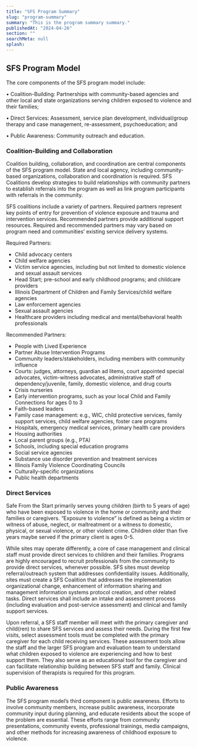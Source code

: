 ```yaml
---
title: "SFS Program Summary"
slug: "program-summary"
summary: "This is the program summary summary."
publishedAt: "2024-04-26"
section: ""
searchMeta: null
splash:
---
```


## SFS Program Model

The core components of the SFS program model include:

• Coalition-Building: Partnerships with community-based agencies and other local and state organizations serving children exposed to violence and their families;

• Direct Services: Assessment, service plan development, individual/group therapy and case management, re-assessment, psychoeducation; and

• Public Awareness: Community outreach and education.

### Coalition-Building and Collaboration

Coalition building, collaboration, and coordination are central components of the SFS program model. State and local agency, including community-based organizations, collaboration and coordination is required. SFS Coalitions develop strategies to build relationships with community partners to establish referrals into the program as well as link program participants with referrals in the community.

SFS coalitions include a variety of partners. Required partners represent key points of entry for prevention of violence exposure and trauma and intervention services. Recommended partners provide additional support resources. Required and recommended partners may vary based on program need and communities’ existing service delivery systems.

Required Partners:

- Child advocacy centers
- Child welfare agencies
- Victim service agencies, including but not limited to domestic violence and sexual assault services
- Head Start; pre-school and early childhood programs; and childcare providers
- Illinois Department of Children and Family Services/child welfare agencies
- Law enforcement agencies
- Sexual assault agencies
- Healthcare providers including medical and mental/behavioral health professionals

Recommended Partners:

- People with Lived Experience
- Partner Abuse Intervention Programs
- Community leaders/stakeholders, including members with community influence
- Courts: judges, attorneys, guardian ad litems, court appointed special advocates, victim-witness advocates, administrative staff of dependency/juvenile, family, domestic violence, and drug courts
- Crisis nurseries
- Early intervention programs, such as your local Child and Family Connections for ages 0 to 3
- Faith-based leaders
- Family case management: e.g., WIC, child protective services, family support services, child welfare agencies, foster care programs
- Hospitals, emergency medical services, primary health care providers
- Housing authorities
- Local parent groups (e.g., PTA)
- Schools, including special education programs
- Social service agencies
- Substance use disorder prevention and treatment services
- Illinois Family Violence Coordinating Councils
- Culturally-specific organizations
- Public health departments

### Direct Services

Safe From the Start primarily serves young children (birth to 5 years of age) who have been exposed to violence in the home or community and their families or caregivers. “Exposure to violence” is defined as being a victim or witness of abuse, neglect, or maltreatment or a witness to domestic, physical, or sexual violence, or other violent crime. Children older than five years maybe served if the primary client is ages 0-5.

While sites may operate differently, a core of case management and clinical staff must provide direct services to children and their families. Programs are highly encouraged to recruit professionals from the community to provide direct services, whenever possible. SFS sites must develop referral/outreach system that addresses confidentiality issues. Additionally, sites must create a SFS Coalition that addresses the implementation organizational change, enhancement of information sharing and management information systems protocol creation, and other related tasks. Direct services shall include an intake and assessment process (including evaluation and post-service assessment) and clinical and family support services.

Upon referral, a SFS staff member will meet with the primary caregiver and child(ren) to share SFS services and assess their needs. During the first few visits, select assessment tools must be completed with the primary caregiver for each child receiving services. These assessment tools allow the staff and the larger SFS program and evaluation team to understand what children exposed to violence are experiencing and how to best support them. They also serve as an educational tool for the caregiver and can facilitate relationship building between SFS staff and family. Clinical supervision of therapists is required for this program.

### Public Awareness

The SFS program model’s third component is public awareness. Efforts to involve community members, increase public awareness, incorporate community input during planning, and educate residents about the scope of the problem are essential. These efforts range from community presentations, community events, professional trainings, media campaigns, and other methods for increasing awareness of childhood exposure to violence.
